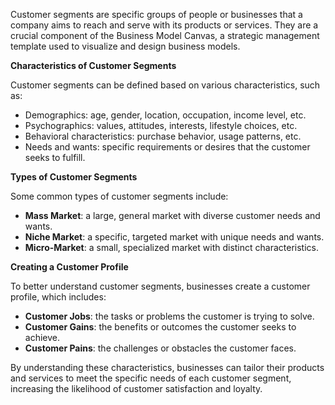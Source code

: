 Customer segments are specific groups of people or businesses that a company aims to reach and serve with its products or services. They are a crucial component of the Business Model Canvas, a strategic management template used to visualize and design business models.

**Characteristics of Customer Segments**

Customer segments can be defined based on various characteristics, such as:

- Demographics: age, gender, location, occupation, income level, etc.
- Psychographics: values, attitudes, interests, lifestyle choices, etc.
- Behavioral characteristics: purchase behavior, usage patterns, etc.
- Needs and wants: specific requirements or desires that the customer seeks to fulfill.

**Types of Customer Segments**

Some common types of customer segments include:

- **Mass Market**: a large, general market with diverse customer needs and wants.
- **Niche Market**: a specific, targeted market with unique needs and wants.
- **Micro-Market**: a small, specialized market with distinct characteristics.

**Creating a Customer Profile**

To better understand customer segments, businesses create a customer profile, which includes:

- **Customer Jobs**: the tasks or problems the customer is trying to solve.
- **Customer Gains**: the benefits or outcomes the customer seeks to achieve.
- **Customer Pains**: the challenges or obstacles the customer faces.

By understanding these characteristics, businesses can tailor their products and services to meet the specific needs of each customer segment, increasing the likelihood of customer satisfaction and loyalty.